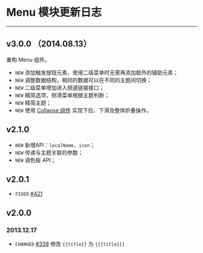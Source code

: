 # Menu 模块更新日志
---

## v3.0.0 （2014.08.13）

重构 Menu 组件。

- `NEW` 添加触发按钮元素，使用二级菜单时无需再添加额外的辅助元素；
- `NEW` 调整数据结构，相同的数据可以在不同的主题间切换；
- `NEW` 二级菜单增加进入频道链接接口；
- `NEW` 精简选项，侧滑菜单根据主题判断；
- `NEW` 精简主题；
- `NEW` 使用 [Collapse 组件](http://amazeui.org/javascript/collapse) 实现下拉、下滑及整体折叠操作。


## v2.1.0

- `NEW` 新增API：`localName`、`icon`；
- `NEW` 传递与主题关联的参数；
- `NEW` 调色板 API；


## v2.0.1

- `FIXED` [#421](https://github.com/allmobilize/issues/issues/421)


## v2.0.0

### 2013.12.17

* `CHANGED` [#338](https://github.com/allmobilize/issues/issues/338) 修改 `{{title}}` 为 `{{{title}}}`